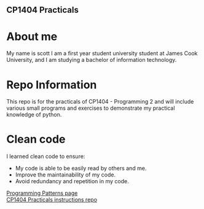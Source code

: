 ## CP1404 Practicals

# About me
My name is scott I am a first year student university student at James Cook University, and 
I am studying a bachelor of information technology.

# Repo Information
This repo is for the practicals of CP1404 - Programming 2 and will include various small programs and 
exercises to demonstrate my practical knowledge of python.

# Clean code
I learned clean code to ensure:
- My code is able to be easily read by others and me.
- Improve the maintainability of my code.
- Avoid redundancy and repetition in my code.

[Programming Patterns page](https://github.com/CP1404/Starter/wiki)  
[CP1404 Practicals instructions repo](https://github.com/CP1404/Practicals)
